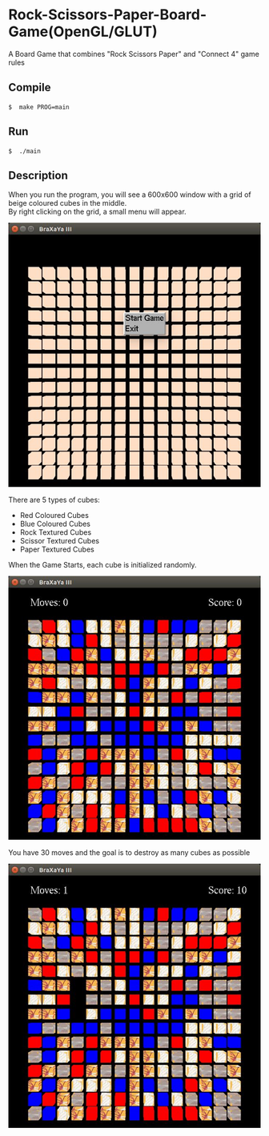 # Rock-Scissors-Paper-Board-Game(OpenGL/GLUT)
A Board Game that combines "Rock Scissors Paper" and "Connect 4" game rules

## Compile  
```{r, engine='bash', count_lines}
$  make PROG=main
```

## Run   
```{r, engine='bash', count_lines}
$  ./main
```

## Description

When you run the program, you will see a 600x600 window with a grid of beige coloured cubes in the middle.  
By right clicking on the grid, a small menu will appear.  

![alt text](https://github.com/irineos/Rock-Scissors-Paper-Board-Game/blob/main/start.png)  

There are 5 types of cubes:  
  - Red Coloured Cubes  
  - Blue Coloured Cubes
  - Rock Textured Cubes
  - Scissor Textured Cubes
  - Paper Textured Cubes
  
When the Game Starts, each cube is initialized randomly.

![alt text](https://github.com/irineos/Rock-Scissors-Paper-Board-Game/blob/main/play.png)  

You have 30 moves and the goal is to destroy as many cubes as possible

![alt text](https://github.com/irineos/Rock-Scissors-Paper-Board-Game/blob/main/gameplay.png)  

